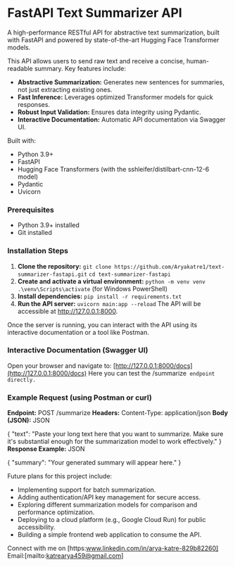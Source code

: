 # FastAPI Text Summarizer API
A high-performance RESTful API for abstractive text summarization, built with FastAPI and powered by state-of-the-art Hugging Face Transformer models.

This API allows users to send raw text and receive a concise, human-readable summary.
Key features include:
- **Abstractive Summarization:** Generates new sentences for summaries, not just extracting existing ones.
- **Fast Inference:** Leverages optimized Transformer models for quick responses.
- **Robust Input Validation:** Ensures data integrity using Pydantic.
- **Interactive Documentation:** Automatic API documentation via Swagger UI.

Built with:
- Python 3.9+
- FastAPI
- Hugging Face Transformers (with the sshleifer/distilbart-cnn-12-6 model)
- Pydantic
- Uvicorn

### Prerequisites
- Python 3.9+ installed
- Git installed
### Installation Steps
1. **Clone the repository:**
`git clone https://github.com/Aryakatre1/text-summarizer-fastapi.git`
`cd text-summarizer-fastapi`
2. **Create and activate a virtual environment:**
`python -m venv venv`
`.\venv\Scripts\activate` (for Windows PowerShell)
3. **Install dependencies:**
`pip install -r requirements.txt`
4. **Run the API server:**
`uvicorn main:app --reload`
The API will be accessible at http://127.0.0.1:8000.


Once the server is running, you can interact with the API using its interactive documentation or a tool like Postman.
### Interactive Documentation (Swagger UI)
Open your browser and navigate to: [http://127.0.0.1:8000/docs](http://127.0.0.1:8000/docs)
Here you can test the \/summarize` endpoint directly.`
### Example Request (using Postman or curl)
**Endpoint:** POST /summarize
**Headers:** Content-Type: application/json
**Body (JSON):**
JSON

{
  "text": "Paste your long text here that you want to summarize. Make sure it's substantial enough for the summarization model to work effectively."
}
**Response Example:**
JSON

{
  "summary": "Your generated summary will appear here."
}

Future plans for this project include:
- Implementing support for batch summarization.
- Adding authentication/API key management for secure access.
- Exploring different summarization models for comparison and performance optimization.
- Deploying to a cloud platform (e.g., Google Cloud Run) for public accessibility.
- Building a simple frontend web application to consume the API.

Connect with me on [https:www.linkedin.com/in/arya-katre-829b82260]
Email:[mailto:katrearya459@gmail.com]